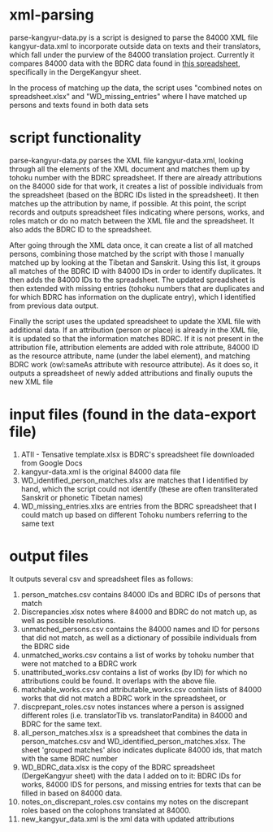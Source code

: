 # xml-parsing

parse-kangyur-data.py is a script is designed to parse the 84000 XML file kangyur-data.xml to incorporate outside data on texts and their translators, which fall under the purview of the 84000 translation project. Currently it compares 84000 data with the BDRC data found in [this spreadsheet](https://docs.google.com/spreadsheets/d/1BLhfPjUdtwt6JS_yZG5NXqcHA7e9IGFHaLsBH-y3igg/edit#gid=319433259), specifically in the DergeKangyur sheet.

In the process of matching up the data, the script uses "combined notes on spreadsheet.xlsx" and "WD_missing_entries" where I have matched up persons and texts found in both data sets

# script functionality

parse-kangyur-data.py parses the XML file kangyur-data.xml, looking through all the <work> elements of the XML document and matches them up by tohoku number with the BDRC spreadsheet. If there are already attributions on the 84000 side for that work, it creates a list of possible individuals from the spreadsheet (based on the BDRC IDs listed in the spreadsheet). It then matches up the attribution by name, if possible. At this point, the script records and outputs spreadsheet files indicating where persons, works, and roles match or do no match between the XML file and the spreadsheet. It also adds the BDRC ID to the spreadsheet.
  
After going through the XML data once, it can create a list of all matched persons, combining those matched by the script with those I manually matched up by looking at the Tibetan and Sanskrit. Using this list, it groups all matches of the BDRC ID with 84000 IDs in order to identify duplicates. It then adds the 84000 IDs to the spreadsheet. The updated spreadsheet is then extended with missing entries (tohoku numbers that are duplicates and for which BDRC has information on the duplicate entry), which I identified from previous data output.
  
Finally the script uses the updated spreadsheet to update the XML file with additional data. If an attribution (person or place) is already in the XML file, it is updated so that the information matches BDRC. If it is not present in the attribution file, attribution elements are added with role attribute, 84000 ID as the resource attribute, name (under the label element), and matching BDRC work (owl:sameAs attribute with resource attribute). As it does so, it outputs a spreadsheet of newly added attributions and finally ouputs the new XML file

# input files (found in the data-export file)
1. ATII - Tensative template.xlsx is BDRC's spreadsheet file downloaded from Google Docs
2. kangyur-data.xml is the original 84000 data file
3. WD_identified_person_matches.xlsx are matches that I identified by hand, which the script could not identify (these are often transliterated Sanskrit or phonetic Tibetan names)
4. WD_missing_entries.xlxs are entries from the BDRC spreadsheet that I could match up based on different Tohoku numbers referring to the same text

# output files

It outputs several csv and spreadsheet files as follows:

1. person_matches.csv contains 84000 IDs and BDRC IDs of persons that match
2. Discrepancies.xlsx notes where 84000 and BDRC do not match up, as well as possible resolutions.
  3. unmatched_persons.csv contains the 84000 names and ID for persons that did not match, as well as a dictionary of possibile individuals from the BDRC side
  4. unmatched_works.csv contains a list of works by tohoku number that were not matched to a BDRC work
  5. unattributed_works.csv contains a list of works (by ID) for which no attributions could be found. It overlaps with the above file.
  6. matchable_works.csv and attributable_works.csv contain lists of 84000 works that did not match a BDRC work in the spreadsheet, or
  7. discprepant_roles.csv notes instances where a person is assigned different roles (i.e. translatorTib vs. translatorPandita) in 84000 and BDRC for the same text.
8. all_person_matches.xlsx is a spreadsheet that combines the data in person_matches.csv and WD_identified_person_matches.xlsx. The sheet 'grouped matches' also indicates duplicate 84000 ids, that match with the same BDRC number
9. WD_BDRC_data.xlsx is the copy of the BDRC spreadsheet (DergeKangyur sheet) with the data I added on to it: BDRC IDs for works, 84000 IDS for persons, and missing entries for texts that can be filled in based on 84000 data.
10. notes_on_discrepant_roles.csv contains my notes on the discrepant roles based on the colophons translated at 84000.
11. new_kangyur_data.xml is the xml data with updated attributions
